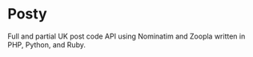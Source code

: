 Posty
========

Full and partial UK post code API using Nominatim and Zoopla written in PHP, Python, and Ruby.

